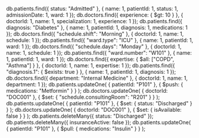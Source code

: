 db.patients.find({ status: "Admitted" }, { name: 1, patientId: 1, status: 1, admissionDate: 1, ward: 1 });
db.doctors.find({ experience: { $gt: 10 } }, { doctorId: 1, name: 1, specialization: 1, experience: 1 });
db.patients.find({ diagnosis: "Diabetes" }, { name: 1, patientId: 1, diagnosis: 1, medications: 1 });
db.doctors.find({ "schedule.shift": "Morning" }, { doctorId: 1, name: 1, schedule: 1 });
db.patients.find({ "ward.type": "ICU" }, { name: 1, patientId: 1, ward: 1 });
db.doctors.find({ "schedule.days": "Monday" }, { doctorId: 1, name: 1, schedule: 1 });
db.patients.find({ "ward.number": "W101" }, { name: 1, patientId: 1, ward: 1 });
db.doctors.find({ expertise: { $all: ["COPD", "Asthma"] } }, { doctorId: 1, name: 1, expertise: 1 });
db.patients.find({ "diagnosis.1": { $exists: true } }, { name: 1, patientId: 1, diagnosis: 1 });
db.doctors.find({ department: "Internal Medicine" }, { doctorId: 1, name: 1, department: 1 });
db.patients.updateOne( { patientId: "P101" }, { $push: { medications: "Metformin" } } );
db.doctors.updateOne( { doctorId: "DOC001" }, { $set: { "schedule.consultingRoom": "R201" } } );
db.patients.updateOne( { patientId: "P101" }, { $set: { status: "Discharged" } } );
db.doctors.updateOne( { doctorId: "DOC001" }, { $set: { isAvailable: false } } );
db.patients.deleteMany({ status: "Discharged" });
db.patients.deleteMany({ insuranceActive: false });
db.patients.updateOne( { patientId: "P101" }, { $pull: { medications: "Insulin" } } );